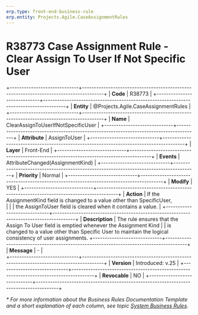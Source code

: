 ```yaml
---
erp.type: front-end-business-rule
erp.entity: Projects.Agile.CaseAssignmentRules
---
```

 
 # R38773 Case Assignment Rule - Clear Assign To User If Not Specific User
 +-----------------------------+---------------------------------------------------------------------------------------+
 | **Code**                    | R38773                                                                                |
 +-----------------------------+---------------------------------------------------------------------------------------+
 | **Entity**                  | @Projects.Agile.CaseAssignmentRules                                                   |
 +-----------------------------+---------------------------------------------------------------------------------------+
 | **Name**                    | ClearAssignToUserIfNotSpecificUser                                                    |
 +-----------------------------+---------------------------------------------------------------------------------------+
 | **Attribute**               | AssignToUser                                                                          |
 +-----------------------------+---------------------------------------------------------------------------------------+
 | **Layer**                   | Front-End                                                                             |
 +-----------------------------+---------------------------------------------------------------------------------------+
 | **Events**                  | AttributeChanged(AssignmentKind)                                                      |
 +-----------------------------+---------------------------------------------------------------------------------------+
 | **Priority**                | Normal                                                                                |
 +-----------------------------+---------------------------------------------------------------------------------------+
 | **Modify**                  | YES                                                                                   |
 +-----------------------------+---------------------------------------------------------------------------------------+
 | **Action**                  | If the AssignmentKind field is changed to a value other than SpecificUser, <br>       |
 |                             | the AssignToUser field is cleared when it contains a value.                             |
 +-----------------------------+---------------------------------------------------------------------------------------+
 | **Description**             | The rule ensures that the Assign To User field is emptied whenever the Assignment Kind
 |                             | is changed to a value other than Specific User to maintain the logical consistency of user assignments.
 +-----------------------------+---------------------------------------------------------------------------------------+
 | **Message**                 | \-                                                                                    |                         
 +-----------------------------+---------------------------------------------------------------------------------------+
 | **Version**                 | Introduced: v.25                                                                      |
 +-----------------------------+---------------------------------------------------------------------------------------+
 | **Revocable**               | NO                                                                                    |
 +-----------------------------+---------------------------------------------------------------------------------------+
 
 *\* For more information about the Business Rules Documentation Template and a short explanation of each column, see
 topic [System Business Rules](../templates/template-description-system-business-rules.md).*
